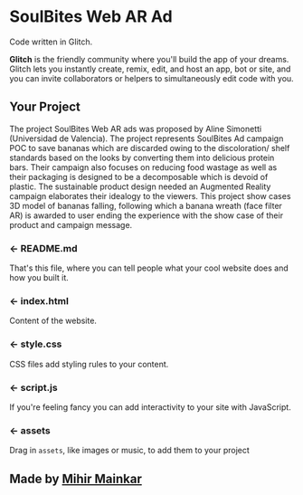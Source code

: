 # SoulBites Web AR Ad

Code written in Glitch.

**Glitch** is the friendly community where you'll build the app of your dreams. Glitch lets you instantly create, remix, edit, and host an app, bot or site, and you can invite collaborators or helpers to simultaneously edit code with you.

## Your Project

The project SoulBites Web AR ads was proposed by Aline Simonetti (Universidad de Valencia). The project represents SoulBites Ad campaign POC to save bananas which are discarded owing to the discoloration/ shelf standards based on the looks by converting them into delicious protein bars. Their campaign also focuses on reducing food wastage as well as their packaging is designed to be a decomposable which is devoid of plastic. The sustainable product design needed an Augmented Reality campaign elaborates their idealogy to the viewers. This project show cases 3D model of bananas falling, following which a banana wreath (face filter AR) is awarded to user ending the experience with the show case of their product and campaign message.

### ← README.md

That's this file, where you can tell people what your cool website does and how you built it.

### ← index.html

Content of the website.

### ← style.css

CSS files add styling rules to your content.

### ← script.js

If you're feeling fancy you can add interactivity to your site with JavaScript.

### ← assets

Drag in `assets`, like images or music, to add them to your project

## Made by [Mihir Mainkar](https://contra.com/mihir_mainkar)
